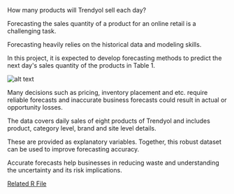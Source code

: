 How many products will Trendyol sell each day? 
  
Forecasting the sales quantity of a product for an online retail is a challenging task. 

Forecasting heavily relies on the historical data and modeling skills.

In this project, it is expected to develop forecasting methods to predict the next day's sales quantity of the products in Table 1.


![alt text](https://user-images.githubusercontent.com/61253032/86615271-e716a800-bfbc-11ea-8bed-6d2fc826bbf1.jpg)



Many decisions such as pricing, inventory placement and etc. require reliable forecasts and inaccurate business forecasts could result in actual or opportunity losses. 

The data covers daily sales of eight products of Trendyol and includes product, category level, brand and site level details. 

These are provided as explanatory variables. Together, this robust dataset can be used to improve forecasting accuracy. 

Accurate forecasts help businesses in reducing waste and understanding the uncertainty and its risk implications.


[Related R File](Project.R)
